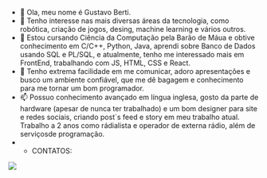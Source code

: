 - 👋 Ola, meu nome é Gustavo Berti.
- 👀 Tenho interesse nas mais diversas áreas da tecnologia, como robótica, criação de jogos, desing, machine learning e vários outros.
- 🌱 Estou cursando Ciência da Computação pela Barão de Máua e obtive conhecimento em C/C++, Python, Java, aprendi sobre Banco de Dados usando SQL e PL/SQL, e atualmente, tenho me interessado mais em FrontEnd, trabalhando com JS, HTML, CSS e React.
- 💞️ Tenho extrema facilidade em me comunicar, adoro apresentações e busco um ambiente confiável, que me dê bagagem e conhecimento para me tornar um bom programador.
- 📫 Possuo conhecimento avançado em língua inglesa, gosto da parte de hardware (apesar de nunca ter trabalhado) e um bom designer para site e redes sociais, criando post´s feed e story em meu trabalho atual. Trabalho a 2 anos como rádialista e operador de externa rádio, além de serviçosde programação.
- - CONTATOS:
<div>
<a href="https://www.linkedin.com/in/gustavo-berti-09139823a/" target="_blank"><img src="https://img.shields.io/badge/-LinkedIn-%230077B5?style=for-the-badge&logo=linkedin&logoColor=white" target="_blank"></a>   
</div>

